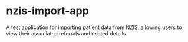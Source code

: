 # nzis-import-app
A test application for importing patient data from NZIS, allowing users to view their associated referrals and related details.
